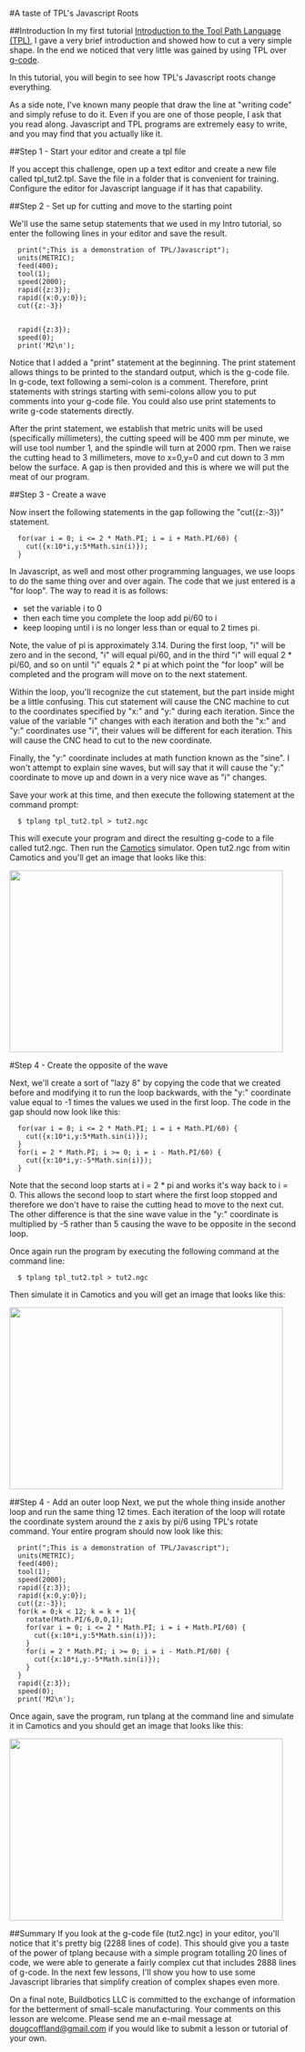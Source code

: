 #A taste of TPL's Javascript Roots

##Introduction
In my first tutorial [Introduction to the Tool Path Language (TPL)](https://github.com/DougCoffland/buildbotics-ui/blob/master/learn/Lessons/TPL_Lesson1/tplang_1.md), I gave a very brief introduction and showed how to cut a very simple shape.  In the end we noticed that very little was gained by using TPL over [g-code](http://reprap.org/wiki/G-code).

In this tutorial, you will begin to see how TPL's Javascript roots change everything.

As a side note, I've known many people that draw the line at "writing code" and simply refuse to do it.  Even if you are one of those people, I ask that you read along.  Javascript and TPL programs are extremely easy to write, and you may find that you actually like it.

##Step 1 - Start your editor and create a tpl file

If you accept this challenge, open up a text editor and create a new file called tpl_tut2.tpl.  Save the file in a folder that is convenient for training. Configure the editor for Javascript language if it has that capability. 

##Step 2 - Set up for cutting and move to the starting point

We'll use the same setup statements that we used in my Intro tutorial, so enter the following lines in your editor and save the result.

```
  print(";This is a demonstration of TPL/Javascript");
  units(METRIC);
  feed(400);
  tool(1);
  speed(2000);
  rapid({z:3});
  rapid({x:0,y:0});
  cut({z:-3})
  
  
  rapid({z:3});
  speed(0);
  print('M2\n');
```

Notice that I added a "print" statement at the beginning.  The print statement allows things to be printed to the standard output, which is the g-code file.  In g-code, text following a semi-colon is a comment.  Therefore, print statements with strings starting with semi-colons allow you to put comments into your g-code file.  You could also use print statements to write g-code statements directly.

After the print statement, we establish that metric units will be used (specifically millimeters), the cutting speed will be 400 mm per minute, we will use tool number 1, and the spindle will turn at 2000 rpm.  Then we raise the cutting head to 3 millimeters, move to x=0,y=0 and cut down to 3 mm below the surface.  A gap is then provided and this is where we will put the meat of our program.

##Step 3 - Create a wave

Now insert the following statements in the gap following the "cut({z:-3})" statement.

```
  for(var i = 0; i <= 2 * Math.PI; i = i + Math.PI/60) {
    cut({x:10*i,y:5*Math.sin(i)});
  }
```
In Javascript, as well and most other programming languages, we use loops to do the same thing over and over again.  The code that we just entered is a "for loop".  The way to read it is as follows:
* set the variable i to 0
* then each time you complete the loop add pi/60 to i
* keep looping until i is no longer less than or equal to 2 times pi.

Note, the value of pi is approximately 3.14.  During the first loop, "i" will be zero and in the second, "i" will equal pi/60, and in the third "i" will equal 2 * pi/60, and so on until "i" equals 2 * pi at which point the "for loop" will be completed and the program will move on to the next statement.

Within the loop, you'll recognize the cut statement, but the part inside might be a little confusing.  This cut statement will cause the CNC machine to cut to the coordinates specified by "x:" and "y:" during each iteration.  Since the value of the variable "i" changes with each iteration and both the "x:" and "y:" coordinates use "i", their values will be different for each iteration.  This will cause the CNC head to cut to the new coordinate.

Finally, the "y:" coordinate includes at math function known as the "sine".  I won't attempt to explain sine waves, but will say that it will cause the "y:" coordinate to move up and down in a very nice wave as "i" changes.

Save your work at this time, and then execute the following statement at the command prompt:

```
  $ tplang tpl_tut2.tpl > tut2.ngc
```

This will execute your program and direct the resulting g-code to a file called tut2.ngc.  Then run the  [Camotics](http://www.openscam.org) simulator.  Open tut2.ngc from witin Camotics and you'll get an image that looks like this:

<img src = "https://github.com/DougCoffland/buildbotics-ui/blob/master/learn/Lessons/TPL_Lesson2/tut2_1.png" height="320" width = "480">

#Step 4 - Create the opposite of the wave

Next, we'll create a sort of "lazy 8" by copying the code that we created before and modifying it to run the loop backwards, with the "y:" coordinate value equal to -1 times the values we used in the first loop.  The code in the gap should now look like this:

```
  for(var i = 0; i <= 2 * Math.PI; i = i + Math.PI/60) {
    cut({x:10*i,y:5*Math.sin(i)});
  }
  for(i = 2 * Math.PI; i >= 0; i = i - Math.PI/60) {
    cut({x:10*i,y:-5*Math.sin(i)});
  }
```
Note that the second loop starts at i = 2 * pi and works it's way back to i = 0.  This allows the second loop to start where the first loop stopped and therefore we don't have to raise the cutting head to move to the next cut.  The other difference is that the sine wave value in the "y:" coordinate is multiplied by -5 rather than 5 causing the wave to be opposite in the second loop.

Once again run the program by executing the following command at the command line:

```
  $ tplang tpl_tut2.tpl > tut2.ngc
```
Then simulate it in Camotics and you will get an image that looks like this:

<img src = "https://github.com/DougCoffland/buildbotics-ui/blob/master/learn/Lessons/TPL_Lesson2/tut2_2.png" height="320" width = "480">

##Step 4 - Add an outer loop
Next, we put the whole thing inside another loop and run the same thing 12 times.  Each iteration of the loop will rotate the coordinate system around the z axis by pi/6 using TPL's rotate command.  Your entire program should now look like this:

```
  print(";This is a demonstration of TPL/Javascript");
  units(METRIC);
  feed(400);
  tool(1);
  speed(2000);
  rapid({z:3});
  rapid({x:0,y:0});
  cut({z:-3});
  for(k = 0;k < 12; k = k + 1){
    rotate(Math.PI/6,0,0,1);
    for(var i = 0; i <= 2 * Math.PI; i = i + Math.PI/60) {
      cut({x:10*i,y:5*Math.sin(i)});
    }
    for(i = 2 * Math.PI; i >= 0; i = i - Math.PI/60) {
      cut({x:10*i,y:-5*Math.sin(i)});
    }
  }
  rapid({z:3});
  speed(0);
  print('M2\n');
```
Once again, save the program, run tplang at the command line and simulate it in Camotics and you should get an image that looks like this:

<img src = "https://github.com/DougCoffland/buildbotics-ui/blob/master/learn/Lessons/TPL_Lesson2/tut2_3.png" height="320" width = "480">

##Summary
If you look at the g-code file (tut2.ngc) in your editor, you'll notice that it's pretty big (2288 lines of code).  This should give you a taste of the power of tplang because with a simple program totalling 20 lines of code, we were able to generate a fairly complex cut that includes 2888 lines of g-code.  In the next few lessons, I'll show you how to use some Javascript libraries that simplify creation of complex shapes even more.

On a final note, Buildbotics LLC is committed to the exchange of information for the betterment of small-scale manufacturing.  Your comments on this lesson are welcome.  Please send me an e-mail message at dougcoffland@gmail.com if you would like to submit a lesson or tutorial of your own.
